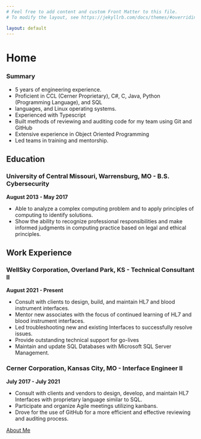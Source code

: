 ```yaml
---
# Feel free to add content and custom Front Matter to this file.
# To modify the layout, see https://jekyllrb.com/docs/themes/#overriding-theme-defaults

layout: default
---
```

# Home

### Summary
- 5 years of engineering experience.
- Proficient in CCL (Cerner Proprietary), C#, C, Java, Python (Programming Language), and SQL
- languages, and Linux operating systems.
- Experienced with Typescript
- Built methods of reviewing and auditing code for my team using Git and GitHub
- Extensive experience in Object Oriented Programming
- Led teams in training and mentorship.

## Education
### University of Central Missouri, Warrensburg, MO - B.S. Cybersecurity
**August 2013 - May 2017**
- Able to analyze a complex computing problem and to apply principles of computing to identify solutions.
- Show the ability to recognize professional responsibilities and make informed judgments in computing practice based on legal and ethical principles.

## Work Experience
### WellSky Corporation, Overland Park, KS - Technical Consultant II
**August 2021 - Present**
- Consult with clients to design, build, and maintain HL7 and blood instrument interfaces.
- Mentor new associates with the focus of continued learning of HL7 and blood instrument interfaces.
- Led troubleshooting new and existing Interfaces to successfully resolve issues.
- Provide outstanding technical support for go-lives
- Maintain and update SQL Databases with Microsoft SQL Server Management.

### Cerner Corporation, Kansas City, MO - Interface Engineer II
**July 2017 - July 2021**
- Consult with clients and vendors to design, develop, and maintain HL7 Interfaces with proprietary language similar to SQL.
- Participate and organize Agile meetings utilizing kanbans.
- Drove for the use of GitHub for a more efficient and effective reviewing and auditing process.


[About Me](https://scottikus.github.io/about/about.html)
